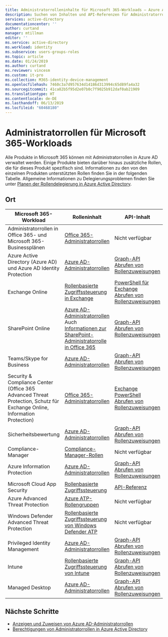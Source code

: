 ```yaml
---
title: Administratorrolleninhalte für Microsoft 365-Workloads – Azure AD | Microsoft-Dokumentation
description: Suchen von Inhalten und API-Referenzen für Administratorrollen für Microsoft 365-Workloads in Azure Active Directory
services: active-directory
documentationcenter: ''
author: curtand
manager: mtillman
editor: ''
ms.service: active-directory
ms.workload: identity
ms.subservice: users-groups-roles
ms.topic: article
ms.date: 01/24/2019
ms.author: curtand
ms.reviewer: vincesm
ms.custom: it-pro
ms.collection: M365-identity-device-management
ms.openlocfilehash: 7460c3a7d957634d14186d313994c65d89fa4a32
ms.sourcegitcommit: 41ca82b5f95d2e07b0c7f9025b912daf0ab21909
ms.translationtype: HT
ms.contentlocale: de-DE
ms.lasthandoff: 06/13/2019
ms.locfileid: "60468180"
---
```

# <a name="administrator-roles-for-microsoft-365-workloads"></a>Administratorrollen für Microsoft 365-Workloads

Alle Produkte in Microsoft 365 können mit Administratorrollen in Azure AD verwaltet werden. Einige Produkte bieten darüber hinaus zusätzliche Rollen, die für dieses Produkt spezifisch sind. Informationen zu den von den einzelnen Produkten unterstützten Rollen finden Sie in der folgenden Tabelle. Allgemeine Informationen zu Delegierungsproblemen finden Sie unter [Planen der Rollendelegierung in Azure Active Directory](roles-concept-delegation.md).

## <a name="where-to-find-content"></a>Ort

Microsoft 365-Workload | Rolleninhalt | API-Inhalt
---------------------- | ------------------ | -----------------
Administratorrollen in Office 365- und Microsoft 365-Businessplänen | [Office 365-Administratorrollen](https://docs.microsoft.com/office365/admin/add-users/about-admin-roles?view=o365-worldwide) | Nicht verfügbar
Azure Active Directory (Azure AD) und Azure AD Identity Protection| [Azure AD-Administratorrollen](directory-assign-admin-roles.md) | [Graph-API](https://docs.microsoft.com/graph/api/overview?view=graph-rest-1.0)<br>[Abrufen von Rollenzuweisungen](https://docs.microsoft.com/graph/api/directoryrole-list?view=graph-rest-1.0)
Exchange Online| [Rollenbasierte Zugriffssteuerung in Exchange](https://docs.microsoft.com/exchange/understanding-role-based-access-control-exchange-2013-help) |  [PowerShell für Exchange](https://docs.microsoft.com/powershell/module/exchange/role-based-access-control/add-managementroleentry?view=exchange-ps)<br>[Abrufen von Rollenzuweisungen](https://docs.microsoft.com/powershell/module/exchange/role-based-access-control/get-rolegroup?view=exchange-ps)
SharePoint Online | [Azure AD-Administratorrollen](directory-assign-admin-roles.md)<br>Auch [Informationen zur SharePoint-Administratorrolle in Office 365](https://docs.microsoft.com/sharepoint/sharepoint-admin-role) | [Graph-API](https://docs.microsoft.com/graph/api/overview?view=graph-rest-1.0)<br>[Abrufen von Rollenzuweisungen](https://docs.microsoft.com/graph/api/directoryrole-list?view=graph-rest-1.0)
Teams/Skype for Business | [Azure AD-Administratorrollen](directory-assign-admin-roles.md) | [Graph-API](https://docs.microsoft.com/graph/api/overview?view=graph-rest-1.0)<br>[Abrufen von Rollenzuweisungen](https://docs.microsoft.com/graph/api/directoryrole-list?view=graph-rest-1.0)
Security & Compliance Center (Office 365 Advanced Threat Protection, Schutz für Exchange Online, Information Protection) | [Office 365-Administratorrollen](https://docs.microsoft.com/office365/SecurityCompliance/permissions-in-the-security-and-compliance-center) | [Exchange PowerShell](https://docs.microsoft.com/powershell/module/exchange/role-based-access-control/add-managementroleentry?view=exchange-ps)<br>[Abrufen von Rollenzuweisungen](https://docs.microsoft.com/powershell/module/exchange/role-based-access-control/get-rolegroup?view=exchange-ps)
Sicherheitsbewertung | [Azure AD-Administratorrollen](directory-assign-admin-roles.md) | [Graph-API](https://docs.microsoft.com/graph/api/overview?view=graph-rest-1.0)<br>[Abrufen von Rollenzuweisungen](https://docs.microsoft.com/graph/api/directoryrole-list?view=graph-rest-1.0)
Compliance-Manager | [Compliance-Manager-Rollen](https://docs.microsoft.com/office365/securitycompliance/meet-data-protection-and-regulatory-reqs-using-microsoft-cloud#permissions-and-role-based-access-control) | Nicht verfügbar
Azure Information Protection | [Azure AD-Administratorrollen](directory-assign-admin-roles.md) | [Graph-API](https://docs.microsoft.com/graph/api/overview?view=graph-rest-1.0)<br>[Abrufen von Rollenzuweisungen](https://docs.microsoft.com/graph/api/directoryrole-list?view=graph-rest-1.0)
Microsoft Cloud App Security | [Rollenbasierte Zugriffssteuerung](https://docs.microsoft.com/cloud-app-security/manage-admins) | [API-Referenz](https://docs.microsoft.com/cloud-app-security/api-tokens) 
Azure Advanced Threat Protection | [Azure ATP-Rollengruppen](https://docs.microsoft.com/azure-advanced-threat-protection/atp-role-groups) | Nicht verfügbar
Windows Defender Advanced Threat Protection | [Rollenbasierte Zugriffssteuerung von Windows Defender ATP](https://docs.microsoft.com/windows/security/threat-protection/windows-defender-atp/rbac-windows-defender-advanced-threat-protection) | Nicht verfügbar
Privileged Identity Management | [Azure AD-Administratorrollen](directory-assign-admin-roles.md) | [Graph-API](https://docs.microsoft.com/graph/api/overview?view=graph-rest-1.0)<br>[Abrufen von Rollenzuweisungen](https://docs.microsoft.com/graph/api/directoryrole-list?view=graph-rest-1.0)
Intune | [Rollenbasierte Zugriffssteuerung von Intune](https://docs.microsoft.com/intune/role-based-access-control) | [Graph-API](https://docs.microsoft.com/graph/api/resources/intune-rbac-conceptual?view=graph-rest-beta)<br>[Abrufen von Rollenzuweisungen](https://docs.microsoft.com/graph/api/intune-rbac-roledefinition-list?view=graph-rest-beta)
Managed Desktop | [Azure AD-Administratorrollen](directory-assign-admin-roles.md) | [Graph-API](https://docs.microsoft.com/graph/api/overview?view=graph-rest-1.0)<br>[Abrufen von Rollenzuweisungen](https://docs.microsoft.com/graph/api/directoryrole-list?view=graph-rest-1.0)

## <a name="next-steps"></a>Nächste Schritte

* [Anzeigen und Zuweisen von Azure AD-Administratorrollen](directory-manage-roles-portal.md)
* [Berechtigungen von Administratorrollen in Azure Active Directory](directory-assign-admin-roles.md)
